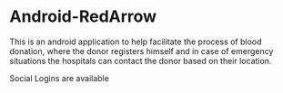 # Android-RedArrow
This is an android application to help facilitate the process of blood donation, where the donor registers himself and in case of emergency situations the hospitals can contact the donor based on their location.


Social Logins are available
